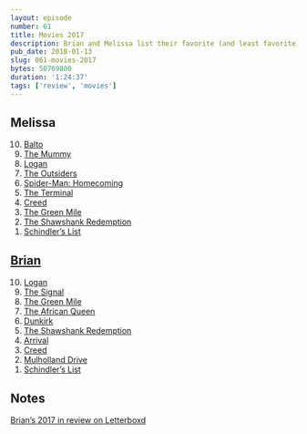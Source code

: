```yaml
---
layout: episode
number: 61
title: Movies 2017
description: Brian and Melissa list their favorite (and least favorite) movies that they saw for the first time in 2017.
pub_date: 2018-01-13
slug: 061-movies-2017
bytes: 50769800
duration: '1:24:37'
tags: ['review', 'movies']
---
```


<h2>Melissa</h2>
<ol reversed>
<li><a href="https://letterboxd.com/film/balto/">Balto</a></li>
<li><a href="https://letterboxd.com/film/the-mummy-1999/">The Mummy</a></li>
<li><a href="https://letterboxd.com/film/logan-2017/">Logan</a></li>
<li><a href="https://letterboxd.com/film/the-outsiders/">The Outsiders</a></li>
<li><a href="https://letterboxd.com/film/spider-man-homecoming/">Spider-Man: Homecoming</a></li>
<li><a href="https://letterboxd.com/film/the-terminal/">The Terminal</a></li>
<li><a href="https://letterboxd.com/film/creed/">Creed</a></li>
<li><a href="https://letterboxd.com/film/the-green-mile/">The Green Mile</a></li>
<li><a href="https://letterboxd.com/film/the-shawshank-redemption/">The Shawshank Redemption</a></li>
<li><a href="https://letterboxd.com/film/schindlers-list/">Schindler’s List</a></li>
</ol>

<h2><a href="https://letterboxd.com/bkoser/list/top-ten-first-time-viewings-of-2017/">Brian</a></h2>
<ol reversed>
<li><a href="https://letterboxd.com/film/logan-2017/">Logan</a></li>
<li><a href="https://letterboxd.com/film/the-signal-2014/">The Signal</a></li>
<li><a href="https://letterboxd.com/film/the-green-mile/">The Green Mile</a></li>
<li><a href="https://letterboxd.com/film/the-african-queen/">The African Queen</a></li>
<li><a href="https://letterboxd.com/film/dunkirk-2017/">Dunkirk</a></li>
<li><a href="https://letterboxd.com/film/the-shawshank-redemption/">The Shawshank Redemption</a></li>
<li><a href="https://letterboxd.com/film/arrival-2016/">Arrival</a></li>
<li><a href="https://letterboxd.com/film/creed/">Creed</a></li>
<li><a href="https://letterboxd.com/film/mulholland-drive/">Mulholland Drive</a></li>
<li><a href="https://letterboxd.com/film/schindlers-list/">Schindler’s List</a></li>
</ol>

<h2>Notes</h2>
<p><a href="https://letterboxd.com/bkoser/year/2017/">Brian’s 2017 in review on Letterboxd</a></p>